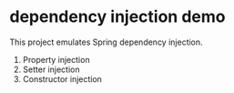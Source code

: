 # dependency injection demo

This project emulates Spring dependency injection.
1. Property injection
2. Setter injection
3. Constructor injection
